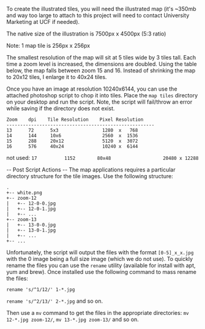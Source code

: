 To create the illustrated tiles, you will need the illustrated map (it's ~350mb and way too large to attach to this project will need to contact University Marketing at UCF if needed).

The native size of the illustration is 7500px x 4500px  (5:3 ratio)

Note: 1 map tile is 256px x 256px

The smallest resolution of the map will sit at 5 tiles wide by 3 tiles tall.  Each time a zoom level is increased, the dimensions are doubled.  Using the table below, the map falls between zoom 15 and 16.  Instead of shrinking the map to 20x12 tiles, I enlarge it to 40x24 tiles.

Once you have an image at resolution 10240x6144, you can use the attached photoshop script to chop it into tiles.  Place the `map tiles` directory on your desktop and run the script.  Note, the script will fail/throw an error while saving if the directory does not exist.


    Zoom    dpi    Tile Resolution    Pixel Resolution
    ------------------------------------------------------
    13      72      5x3                1280  x   768
    14      144     10x6               2560  x  1536
    15      288     20x12              5120  x  3072
    16      576     40x24              10240 x  6144


not used:
`17          1152        80x48                   20480 x 12288`

-- Post Script Actions --
The map applications requires a particular directory structure for the tile images. Use the following structure:

```
.
+-- white.png
+-- zoom-12
|	+-- 12-0-0.jpg
|	+-- 12-0-1.jpg
|	+-- ...
+-- zoom-13
|	+-- 13-0-0.jpg
|	+-- 13-0-1.jpg
|	+-- ...
+--	...
```

Unfortunately, the script will output the files with the format `[0-5]_x_x.jpg` with the 0 image being a full size image (which we do not use). To quickly rename the files you can use the `rename` utility (available for install with apt, yum and brew). Once installed use the following command to mass rename the files:

`rename 's/^1/12/' 1-*.jpg`

`rename 's/^2/13/' 2-*.jpg` and so on.

Then use a `mv` command to get the files in the appropriate directories: `mv 12-*.jpg zoom-12/`, `mv 13-*.jpg zoom-13/` and so on.